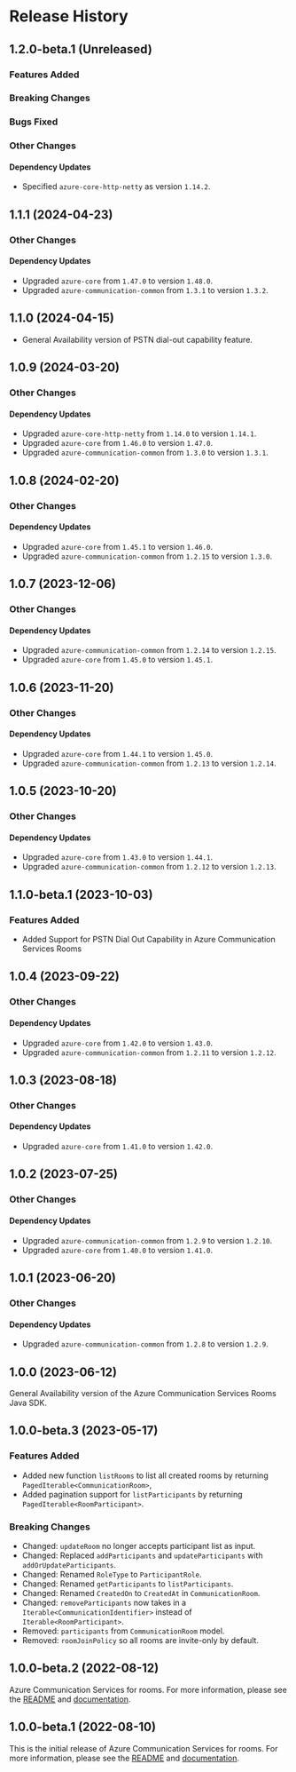 # Release History

## 1.2.0-beta.1 (Unreleased)

### Features Added

### Breaking Changes

### Bugs Fixed

### Other Changes

#### Dependency Updates

- Specified `azure-core-http-netty` as version `1.14.2`.


## 1.1.1 (2024-04-23)

### Other Changes

#### Dependency Updates

- Upgraded `azure-core` from `1.47.0` to version `1.48.0`.
- Upgraded `azure-communication-common` from `1.3.1` to version `1.3.2`.


## 1.1.0 (2024-04-15)

- General Availability version of PSTN dial-out capability feature. 

## 1.0.9 (2024-03-20)

### Other Changes

#### Dependency Updates

- Upgraded `azure-core-http-netty` from `1.14.0` to version `1.14.1`.
- Upgraded `azure-core` from `1.46.0` to version `1.47.0`.
- Upgraded `azure-communication-common` from `1.3.0` to version `1.3.1`.


## 1.0.8 (2024-02-20)

### Other Changes

#### Dependency Updates

- Upgraded `azure-core` from `1.45.1` to version `1.46.0`.
- Upgraded `azure-communication-common` from `1.2.15` to version `1.3.0`.


## 1.0.7 (2023-12-06)

### Other Changes

#### Dependency Updates

- Upgraded `azure-communication-common` from `1.2.14` to version `1.2.15`.
- Upgraded `azure-core` from `1.45.0` to version `1.45.1`.


## 1.0.6 (2023-11-20)

### Other Changes

#### Dependency Updates

- Upgraded `azure-core` from `1.44.1` to version `1.45.0`.
- Upgraded `azure-communication-common` from `1.2.13` to version `1.2.14`.

## 1.0.5 (2023-10-20)

### Other Changes

#### Dependency Updates

- Upgraded `azure-core` from `1.43.0` to version `1.44.1`.
- Upgraded `azure-communication-common` from `1.2.12` to version `1.2.13`.

## 1.1.0-beta.1 (2023-10-03)
### Features Added
- Added Support for PSTN Dial Out Capability in Azure Communication Services Rooms

## 1.0.4 (2023-09-22)

### Other Changes

#### Dependency Updates

- Upgraded `azure-core` from `1.42.0` to version `1.43.0`.
- Upgraded `azure-communication-common` from `1.2.11` to version `1.2.12`.

## 1.0.3 (2023-08-18)

### Other Changes

#### Dependency Updates

- Upgraded `azure-core` from `1.41.0` to version `1.42.0`.

## 1.0.2 (2023-07-25)

### Other Changes

#### Dependency Updates

- Upgraded `azure-communication-common` from `1.2.9` to version `1.2.10`.
- Upgraded `azure-core` from `1.40.0` to version `1.41.0`.


## 1.0.1 (2023-06-20)

### Other Changes

#### Dependency Updates

- Upgraded `azure-communication-common` from `1.2.8` to version `1.2.9`.

## 1.0.0 (2023-06-12)
General Availability version of the Azure Communication Services Rooms Java SDK.

## 1.0.0-beta.3 (2023-05-17)

### Features Added

- Added new function `listRooms` to list all created rooms by returning `PagedIterable<CommunicationRoom>`,
- Added pagination support for `listParticipants` by returning `PagedIterable<RoomParticipant>`.

### Breaking Changes

- Changed: `updateRoom` no longer accepts participant list as input.
- Changed: Replaced `addParticipants` and `updateParticipants` with `addOrUpdateParticipants`.
- Changed: Renamed `RoleType` to `ParticipantRole`.
- Changed: Renamed `getParticipants` to `listParticipants`.
- Changed: Renamed `CreatedOn` to `CreatedAt` in `CommunicationRoom`.
- Changed: `removeParticipants` now takes in a `Iterable<CommunicationIdentifier>` instead of `Iterable<RoomParticipant>`.
- Removed: `participants` from `CommunicationRoom` model.
- Removed: `roomJoinPolicy` so all rooms are invite-only by default.

## 1.0.0-beta.2 (2022-08-12)
Azure Communication Services for rooms. For more information, please see the [README](https://github.com/Azure/azure-sdk-for-java/blob/main/sdk/communication/azure-communication-rooms/README.md) and [documentation](https://docs.microsoft.com/azure/communication-services/concepts/rooms/room-concept).


## 1.0.0-beta.1 (2022-08-10)
This is the initial release of Azure Communication Services for rooms. For more information, please see the [README](https://github.com/Azure/azure-sdk-for-java/blob/main/sdk/communication/azure-communication-rooms/README.md) and [documentation](https://docs.microsoft.com/azure/communication-services/concepts/rooms/room-concept).
